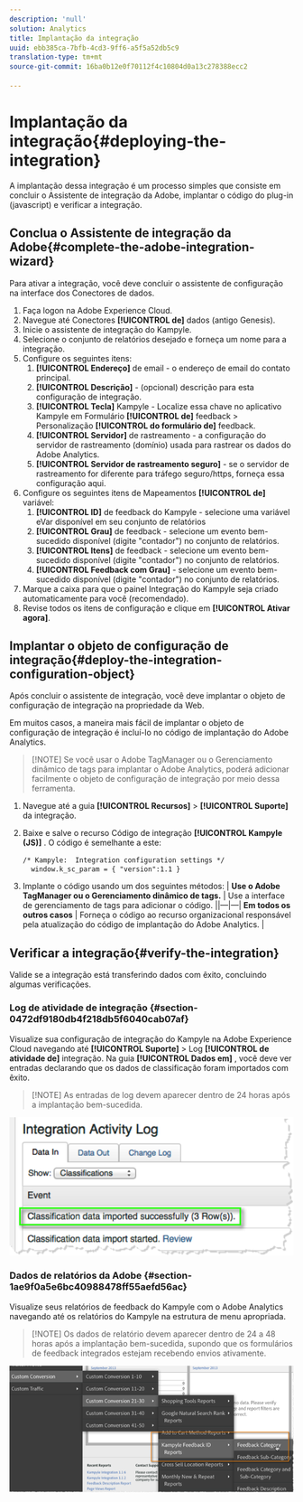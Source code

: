 ```yaml
---
description: 'null'
solution: Analytics
title: Implantação da integração
uuid: ebb385ca-7bfb-4cd3-9ff6-a5f5a52db5c9
translation-type: tm+mt
source-git-commit: 16ba0b12e0f70112f4c10804d0a13c278388ecc2

---
```



# Implantação da integração{#deploying-the-integration}

A implantação dessa integração é um processo simples que consiste em concluir o Assistente de integração da Adobe, implantar o código do plug-in (javascript) e verificar a integração.

## Conclua o Assistente de integração da Adobe{#complete-the-adobe-integration-wizard}

Para ativar a integração, você deve concluir o assistente de configuração na interface dos Conectores de dados.

1. Faça logon na Adobe Experience Cloud.
1. Navegue até Conectores **[!UICONTROL de]** dados (antigo Genesis).
1. Inicie o assistente de integração do Kampyle.
1. Selecione o conjunto de relatórios desejado e forneça um nome para a integração.
1. Configure os seguintes itens:
   1. **[!UICONTROL Endereço]** de email - o endereço de email do contato principal.
   1. **[!UICONTROL Descrição]** - (opcional) descrição para esta configuração de integração.
   1. **[!UICONTROL Tecla]** Kampyle - Localize essa chave no aplicativo Kampyle em Formulário **[!UICONTROL de]** feedback &gt; Personalização **[!UICONTROL do formulário de]** feedback.
   1. **[!UICONTROL Servidor]** de rastreamento - a configuração do servidor de rastreamento (domínio) usada para rastrear os dados do Adobe Analytics.
   1. **[!UICONTROL Servidor de rastreamento seguro]** - se o servidor de rastreamento for diferente para tráfego seguro/https, forneça essa configuração aqui.
1. Configure os seguintes itens de Mapeamentos **[!UICONTROL de]** variável:
   1. **[!UICONTROL ID]** de feedback do Kampyle - selecione uma variável eVar disponível em seu conjunto de relatórios
   1. **[!UICONTROL Grau]** de feedback - selecione um evento bem-sucedido disponível (digite "contador") no conjunto de relatórios.
   1. **[!UICONTROL Itens]** de feedback - selecione um evento bem-sucedido disponível (digite "contador") no conjunto de relatórios.
   1. **[!UICONTROL Feedback com Grau]** - selecione um evento bem-sucedido disponível (digite "contador") no conjunto de relatórios.
1. Marque a caixa para que o painel Integração do Kampyle seja criado automaticamente para você (recomendado).
1. Revise todos os itens de configuração e clique em **[!UICONTROL Ativar agora]**.

## Implantar o objeto de configuração de integração{#deploy-the-integration-configuration-object}

Após concluir o assistente de integração, você deve implantar o objeto de configuração de integração na propriedade da Web.

Em muitos casos, a maneira mais fácil de implantar o objeto de configuração de integração é incluí-lo no código de implantação do Adobe Analytics.

> [!NOTE] Se você usar o Adobe TagManager ou o Gerenciamento dinâmico de tags para implantar o Adobe Analytics, poderá adicionar facilmente o objeto de configuração de integração por meio dessa ferramenta.

1. Navegue até a guia **[!UICONTROL Recursos]** &gt; **[!UICONTROL Suporte]** da integração.
1. Baixe e salve o recurso Código de integração **[!UICONTROL Kampyle (JS)]** . O código é semelhante a este:

   ```
   /* Kampyle:  Integration configuration settings */
     window.k_sc_param = { "version":1.1 }
   ```

1. Implante o código usando um dos seguintes métodos:
| **Use o Adobe TagManager ou o Gerenciamento dinâmico de tags.** | Use a interface de gerenciamento de tags para adicionar o código. ||—|—| **Em todos os outros casos** | Forneça o código ao recurso organizacional responsável pela atualização do código de implantação do Adobe Analytics.  |

## Verificar a integração{#verify-the-integration}

Valide se a integração está transferindo dados com êxito, concluindo algumas verificações.

### Log de atividade de integração {#section-0472df9180db4f218db5f6040cab07af}

Visualize sua configuração de integração do Kampyle na Adobe Experience Cloud navegando até **[!UICONTROL Suporte]** &gt; Log **[!UICONTROL de atividade de]** integração. Na guia **[!UICONTROL Dados em]** , você deve ver entradas declarando que os dados de classificação foram importados com êxito.

> [!NOTE] As entradas de log devem aparecer dentro de 24 horas após a implantação bem-sucedida.

![](assets/integration_activity_log.png)

### Dados de relatórios da Adobe {#section-1ae9f0a5e6bc40988478ff55aefd56ac}

Visualize seus relatórios de feedback do Kampyle com o Adobe Analytics navegando até os relatórios do Kampyle na estrutura de menu apropriada.

> [!NOTE] Os dados de relatório devem aparecer dentro de 24 a 48 horas após a implantação bem-sucedida, supondo que os formulários de feedback integrados estejam recebendo envios ativamente.

![](assets/adobe_reporting_data.png)

